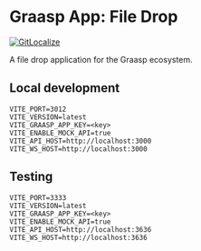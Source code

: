 # Graasp App: File Drop

[![GitLocalize](https://gitlocalize.com/repo/9256/whole_project/badge.svg)](https://gitlocalize.com/repo/9256?utm_source=badge)

A file drop application for the Graasp ecosystem.

## Local development

```dotenv
VITE_PORT=3012
VITE_VERSION=latest
VITE_GRAASP_APP_KEY=<key>
VITE_ENABLE_MOCK_API=true
VITE_API_HOST=http://localhost:3000
VITE_WS_HOST=http://localhost:3000
```

## Testing

```dotenv
VITE_PORT=3333
VITE_VERSION=latest
VITE_GRAASP_APP_KEY=<key>
VITE_ENABLE_MOCK_API=true
VITE_API_HOST=http://localhost:3636
VITE_WS_HOST=http://localhost:3636
```
